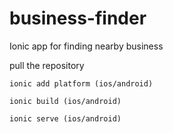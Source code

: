 # business-finder
Ionic app for finding nearby business

pull the repository

``
ionic add platform (ios/android)
``

``
ionic build (ios/android)
``

``
ionic serve (ios/android)
``
